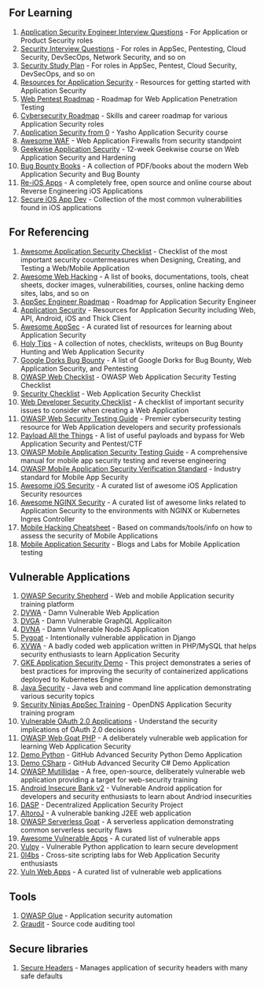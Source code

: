 ## For Learning
1. [Application Security Engineer Interview Questions](https://github.com/security-prince/Application-Security-Engineer-Interview-Questions) - For Application or Product Security roles
2. [Security Interview Questions](https://github.com/jassics/security-interview-questions) - For roles in AppSec, Pentesting, Cloud Security, DevSecOps, Network Security, and so on
3. [Security Study Plan](https://github.com/jassics/security-study-plan) - For roles in AppSec, Pentest, Cloud Security, DevSecOps, and so on
4. [Resources for Application Security](https://github.com/security-prince/Resources-for-Application-Security) - Resources for getting started with Application Security
5. [Web Pentest Roadmap](https://github.com/ossamayasserr/WebAppPentestRoadmap) - Roadmap for Web Application Penetration Testing
6. [Cybersecurity Roadmap](https://github.com/jassics/cybersecurity-roadmap) - Skills and career roadmap for various Application Security roles
7. [Application Security from 0](https://github.com/Voorivex/application-security-from-0) - Yasho Application Security course
8. [Awesome WAF](https://github.com/0xInfection/Awesome-WAF) - Web Application Firewalls from security standpoint
9. [Geekwise Application Security](https://github.com/coreyshuman/GeekwiseApplicationSecurity) - 12-week Geekwise course on Web Application Security and Hardening
10. [Bug Bounty Books](https://github.com/akr3ch/BugBountyBooks) - A collection of PDF/books about the modern Web Application Security and Bug Bounty
11. [Re-iOS Apps](https://github.com/ivRodriguezCA/RE-iOS-Apps) - A completely free, open source and online course about Reverse Engineering iOS Applications
12. [Secure iOS App Dev](https://github.com/felixgr/secure-ios-app-dev) - Collection of the most common vulnerabilities found in iOS applications

## For Referencing
1. [Awesome Application Security Checklist](https://github.com/MahdiMashrur/Awesome-Application-Security-Checklist) - Checklist of the most important security countermeasures when Designing, Creating, and Testing a Web/Mobile Application
2. [Awesome Web Hacking](https://github.com/infoslack/awesome-web-hacking) - A list of books, documentations, tools, cheat sheets, docker images, vulnerabilities, courses, online hacking demo sites, labs, and so on
3. [AppSec Engineer Roadmap](https://github.com/Cybr-Inc/appsec-engineer-roadmap) - Roadmap for Application Security Engineer
4. [Application Security](https://github.com/Anof-cyber/Application-Security) - Resources for Application Security including Web, API, Android, iOS and Thick Client
5. [Awesome AppSec](https://github.com/paragonie/awesome-appsec) - A curated list of resources for learning about Application Security
6. [Holy Tips](https://github.com/HolyBugx/HolyTips) - A collection of notes, checklists, writeups on Bug Bounty Hunting and Web Application Security
7. [Google Dorks Bug Bounty](https://github.com/TakSec/google-dorks-bug-bounty) - A list of Google Dorks for Bug Bounty, Web Application Security, and Pentesting
8. [OWASP Web Checklist](https://github.com/0xRadi/OWASP-Web-Checklist) - OWASP Web Application Security Testing Checklist
9. [Security Checklist](https://github.com/Probely/security_checklist) - Web Application Security Checklist
10. [Web Developer Security Checklist](https://github.com/virajkulkarni14/WebDeveloperSecurityChecklist) - A checklist of important security issues to consider when creating a Web Application
11. [OWASP Web Security Testing Guide](https://github.com/OWASP/www-project-web-security-testing-guide) - Premier cybersecurity testing resource for Web Application developers and security professionals
12. [Payload All the Things](https://github.com/swisskyrepo/PayloadsAllTheThings) - A list of useful payloads and bypass for Web Application Security and Pentest/CTF
13. [OWASP Mobile Application Security Testing Guide](https://github.com/OWASP/owasp-mastg) - A comprehensive manual for mobile app security testing and reverse engineering
14. [OWASP Mobile Application Security Verification Standard](https://github.com/OWASP/owasp-masvs) - Industry standard for Mobile App Security
15. [Awesome iOS Security](https://github.com/Cy-clon3/awesome-ios-security) - A curated list of awesome iOS Application Security resources
16. [Awesome NGINX Security](https://github.com/wallarm/awesome-nginx-security) - A curated list of awesome links related to Application Security to the environments with NGINX or Kubernetes Ingres Controller
17. [Mobile Hacking Cheatsheet](https://github.com/randorisec/MobileHackingCheatSheet) - Based on commands/tools/info on how to assess the security of Mobile Applications
18. [Mobile Application Security](https://github.com/0xSojalSec/Mobile-Application-Security) - Blogs and Labs for Mobile Application testing

## Vulnerable Applications
1. [OWASP Security Shepherd](https://github.com/OWASP/SecurityShepherd) - Web and mobile Application security training platform
2. [DVWA](https://github.com/digininja/DVWA) - Damn Vulnerable Web Application
3. [DVGA](https://github.com/dolevf/Damn-Vulnerable-GraphQL-Application) - Damn Vulnerable GraphQL Applicaiton
4. [DVNA](https://github.com/appsecco/dvna) - Damn Vulnerable NodeJS Application
5. [Pygoat](https://github.com/adeyosemanputra/pygoat) - Intentionally vulnerable application in Django
6. [XVWA](https://github.com/s4n7h0/xvwa) - A badly coded web application written in PHP/MySQL that helps security enthusiasts to learn Application Security
7. [GKE Application Security Demo](https://github.com/GoogleCloudPlatform/gke-application-security-demo) - This project demonstrates a series of best practices for improving the security of containerized applications deployed to Kubernetes Engine
8. [Java Security](https://github.com/dschadow/JavaSecurity) - Java web and command line application demonstrating various security topics
9. [Security Ninjas AppSec Training](https://github.com/opendns/Security_Ninjas_AppSec_Training) - OpenDNS Application Security training program
10. [Vulnerable OAuth 2.0 Applications](https://github.com/koenbuyens/Vulnerable-OAuth-2.0-Applications) - Understand the security implications of OAuth 2.0 decisions
11. [OWASP Web Goat PHP](https://github.com/OWASP/OWASPWebGoatPHP) - A deliberately vulnerable web application for learning Web Application Security
12. [Demo Python](https://github.com/advanced-security/demo-python) - GitHub Advanced Security Python Demo Application
13. [Demo CSharp](https://github.com/advanced-security/demo-csharp) - GitHub Advanced Security C# Demo Application
14. [OWASP Mutillidae](https://github.com/webpwnized/mutillidae) - A free, open-source, deliberately vulnerable web application providing a target for web-security training
15. [Android Insecure Bank v2](https://github.com/dineshshetty/Android-InsecureBankv2) - Vulnerable Android application for developers and security enthusiasts to learn about Andriod insecurities
16. [DASP](https://github.com/CryptoServices/dasp) - Decentralized Application Security Project
17. [AltoroJ](https://github.com/HCL-TECH-SOFTWARE/AltoroJ) - A vulnerable banking J2EE web application
18. [OWASP Serverless Goat](https://github.com/OWASP/Serverless-Goat) - A serverless application demonstrating common serverless security flaws
19. [Awesome Vulnerable Apps](https://github.com/vavkamil/awesome-vulnerable-apps) - A curated list of vulnerable apps
20. [Vulpy](https://github.com/fportantier/vulpy) - Vulnerable Python application to learn secure development
21. [0l4bs](https://github.com/tegal1337/0l4bs) - Cross-site scripting labs for Web Application Security enthusiasts
22. [Vuln Web Apps](https://github.com/geeksonsecurity/vuln-web-apps) - A curated list of vulnerable web applications

## Tools
1. [OWASP Glue](https://github.com/OWASP/glue) - Application security automation
2. [Graudit](https://github.com/wireghoul/graudit) - Source code auditing tool

## Secure libraries
1. [Secure Headers](https://github.com/github/secure_headers) - Manages application of security headers with many safe defaults
